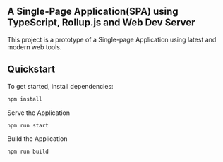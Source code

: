## A Single-Page Application(SPA) using TypeScript, Rollup.js and Web Dev Server

This project is a prototype of a Single-page Application using latest and modern web tools.

## Quickstart

To get started, install dependencies:

```bash
npm install
```

Serve the Application

```bash
npm run start
```

Build the Application

```bash
npm run build
```
